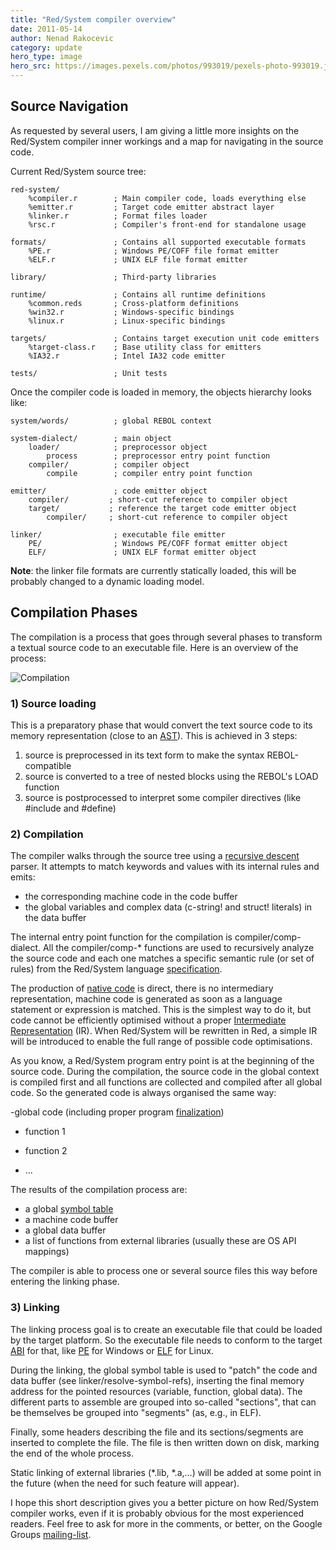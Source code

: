 ```yaml
---
title: "Red/System compiler overview"
date: 2011-05-14 
author: Nenad Rakocevic 
category: update
hero_type: image
hero_src: https://images.pexels.com/photos/993019/pexels-photo-993019.jpeg?auto=compress&cs=tinysrgb&h=650&w=940
---
```


## Source Navigation

As requested by several users, I am giving a little more insights on the Red/System compiler inner workings and a map for navigating in the source code.

Current Red/System source tree:

    red-system/
        %compiler.r        ; Main compiler code, loads everything else
        %emitter.r         ; Target code emitter abstract layer
        %linker.r          ; Format files loader
        %rsc.r             ; Compiler's front-end for standalone usage

    formats/               ; Contains all supported executable formats
        %PE.r              ; Windows PE/COFF file format emitter
        %ELF.r             ; UNIX ELF file format emitter

    library/               ; Third-party libraries

    runtime/               ; Contains all runtime definitions
        %common.reds       ; Cross-platform definitions
        %win32.r           ; Windows-specific bindings
        %linux.r           ; Linux-specific bindings

    targets/               ; Contains target execution unit code emitters
        %target-class.r    ; Base utility class for emitters
        %IA32.r            ; Intel IA32 code emitter

    tests/                 ; Unit tests


Once the compiler code is loaded in memory, the objects hierarchy looks like:

    system/words/          ; global REBOL context

    system-dialect/        ; main object
        loader/            ; preprocessor object
            process        ; preprocessor entry point function
        compiler/          ; compiler object
            compile        ; compiler entry point function

    emitter/               ; code emitter object
        compiler/         ; short-cut reference to compiler object
        target/           ; reference the target code emitter object
            compiler/     ; short-cut reference to compiler object

    linker/                ; executable file emitter
        PE/                ; Windows PE/COFF format emitter object
        ELF/               ; UNIX ELF format emitter object



__Note__: the linker file formats are currently statically loaded, this will be probably changed to a dynamic loading model.

## Compilation Phases

The compilation is a process that goes through several phases to transform a textual source code to an executable file. Here is an overview of the process:

![Compilation](/images/blog/compilation-process.png)

### 1) Source loading

This is a preparatory phase that would convert the text source code to its memory representation (close to an [AST](http://en.wikipedia.org/wiki/Abstract_syntax_tree)). This is achieved in 3 steps:

1. source is preprocessed in its text form to make the syntax REBOL-compatible
2. source is converted to a tree of nested blocks using the REBOL's LOAD function
3. source is postprocessed to interpret some compiler directives (like #include and #define)

### 2) Compilation

The compiler walks through the source tree using a [recursive descent](http://en.wikipedia.org/wiki/Recursive_descent_parser) parser. It attempts to match keywords and values with its internal rules and emits:

- the corresponding machine code in the code buffer
- the global variables and complex data (c-string! and struct! literals) in the data buffer

The internal entry point function for the compilation is compiler/comp-dialect. All the compiler/comp-* functions are used to recursively analyze the source code and each one matches a specific semantic rule (or set of rules) from the Red/System language [specification](http://static.red-lang.org/red-system-specs.html).

The production of [native code](http://en.wikipedia.org/wiki/Native_code) is direct, there is no intermediary representation, machine code is generated as soon as a language statement or expression is matched. This is the simplest way to do it, but code cannot be efficiently optimised without a proper [Intermediate Representation](http://en.wikipedia.org/wiki/Intermediate_representation) (IR). When Red/System will be rewritten in Red, a simple IR will be introduced to enable the full range of possible code optimisations.

As you know, a Red/System program entry point is at the beginning of the source code. During the compilation, the source code in the global context is compiled first and all functions are collected and compiled after all global code. So the generated code is always organised the same way:

-global code (including proper program [finalization](http://en.wikipedia.org/wiki/Exit_code))
    
- function 1
    
- function 2
- ...

The results of the compilation process are:

- a global [symbol table](http://en.wikipedia.org/wiki/Symbol_table)
- a machine code buffer
- a global data buffer
- a list of functions from external libraries (usually these are OS API mappings)

The compiler is able to process one or several source files this way before entering the linking phase.

### 3) Linking

The linking process goal is to create an executable file that could be loaded by the target platform. So the executable file needs to conform to the target [ABI](http://en.wikipedia.org/wiki/Application_binary_interface) for that, like [PE](http://en.wikipedia.org/wiki/Portable_Executable) for Windows or [ELF](http://en.wikipedia.org/wiki/Executable_and_Linkable_Format) for Linux.

During the linking, the global symbol table is used to "patch" the code and data buffer (see linker/resolve-symbol-refs), inserting the final memory address for the pointed resources (variable, function, global data). The different parts to assemble are grouped into so-called "sections", that can be themselves be grouped into "segments" (as, e.g., in ELF).

Finally, some headers describing the file and its sections/segments are inserted to complete the file. The file is then written down on disk, marking the end of the whole process.

Static linking of external libraries (*.lib, *.a,...) will be added at some point in the future (when the need for such feature will appear).


I hope this short description gives you a better picture on how Red/System compiler works, even if it is probably obvious for the most experienced readers. Feel free to ask for more in the comments, or better, on the Google Groups [mailing-list](http://groups.google.com/group/red-lang?hl=en).

